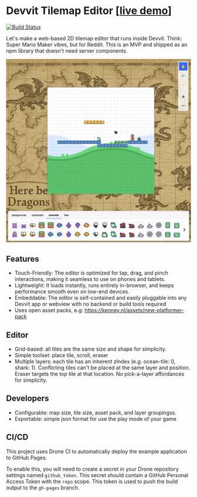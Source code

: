 # Devvit Tilemap Editor [[live demo](https://pages.github.snooguts.net/kyle-maxwell/tilarium/)]

[![Build Status](https://drone.build.ue1.snooguts.net/api/badges/kyle-maxwell/tilarium/status.svg)](https://drone.build.ue1.snooguts.net/kyle-maxwell/tilarium)

Let's make a web-based 2D tilemap editor that runs inside Devvit. Think: Super Mario Maker vibes, but for Reddit. This is an MVP and shipped as an npm library that doesn't need server components.

![Example Tilemap Editor](screenshot.png)

## Features

- Touch-Friendly: The editor is optimized for tap, drag, and pinch interactions, making it seamless to use on phones and tablets.
- Lightweight: It loads instantly, runs entirely in-browser, and keeps performance smooth even on low-end devices.
- Embeddable: The editor is self-contained and easily pluggable into any Devvit app or webview with no backend or build tools required
- Uses open asset packs, e.g: https://kenney.nl/assets/new-platformer-pack

## Editor

- Grid-based: all tiles are the same size and shape for simplicity.
- Simple toolset: place tile, scroll, eraser
- Multiple layers: each tile has an inherent zIndex (e.g. ocean-tile: 0, shark: 1). Conflicting tiles can't be placed at the same layer and position. Eraser targets the top tile at that location. No pick-a-layer affordances for simplicity.

## Developers

- Configurable: map size, tile size, asset pack, and layer groupingss.
- Exportable: simple json format for use the play mode of your game

## CI/CD

This project uses Drone CI to automatically deploy the example application to GitHub Pages.

To enable this, you will need to create a secret in your Drone repository settings named `github_token`. This secret should contain a GitHub Personal Access Token with the `repo` scope. This token is used to push the build output to the `gh-pages` branch.
